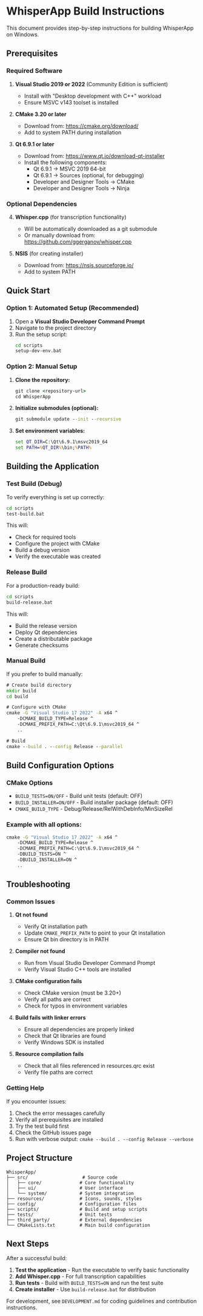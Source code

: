 # WhisperApp Build Instructions

This document provides step-by-step instructions for building WhisperApp on Windows.

## Prerequisites

### Required Software

1. **Visual Studio 2019 or 2022** (Community Edition is sufficient)
   - Install with "Desktop development with C++" workload
   - Ensure MSVC v143 toolset is installed

2. **CMake 3.20 or later**
   - Download from: https://cmake.org/download/
   - Add to system PATH during installation

3. **Qt 6.9.1 or later**
   - Download from: https://www.qt.io/download-qt-installer
   - Install the following components:
     - Qt 6.9.1 → MSVC 2019 64-bit
     - Qt 6.9.1 → Sources (optional, for debugging)
     - Developer and Designer Tools → CMake
     - Developer and Designer Tools → Ninja

### Optional Dependencies

4. **Whisper.cpp** (for transcription functionality)
   - Will be automatically downloaded as a git submodule
   - Or manually download from: https://github.com/ggerganov/whisper.cpp

5. **NSIS** (for creating installer)
   - Download from: https://nsis.sourceforge.io/
   - Add to system PATH

## Quick Start

### Option 1: Automated Setup (Recommended)

1. Open a **Visual Studio Developer Command Prompt**
2. Navigate to the project directory
3. Run the setup script:
   ```cmd
   cd scripts
   setup-dev-env.bat
   ```

### Option 2: Manual Setup

1. **Clone the repository:**
   ```cmd
   git clone <repository-url>
   cd WhisperApp
   ```

2. **Initialize submodules (optional):**
   ```cmd
   git submodule update --init --recursive
   ```

3. **Set environment variables:**
   ```cmd
   set QT_DIR=C:\Qt\6.9.1\msvc2019_64
   set PATH=%QT_DIR%\bin;%PATH%
   ```

## Building the Application

### Test Build (Debug)

To verify everything is set up correctly:

```cmd
cd scripts
test-build.bat
```

This will:
- Check for required tools
- Configure the project with CMake
- Build a debug version
- Verify the executable was created

### Release Build

For a production-ready build:

```cmd
cd scripts
build-release.bat
```

This will:
- Build the release version
- Deploy Qt dependencies
- Create a distributable package
- Generate checksums

### Manual Build

If you prefer to build manually:

```cmd
# Create build directory
mkdir build
cd build

# Configure with CMake
cmake -G "Visual Studio 17 2022" -A x64 ^
    -DCMAKE_BUILD_TYPE=Release ^
    -DCMAKE_PREFIX_PATH=C:\Qt\6.9.1\msvc2019_64 ^
    ..

# Build
cmake --build . --config Release --parallel
```

## Build Configuration Options

### CMake Options

- `BUILD_TESTS=ON/OFF` - Build unit tests (default: OFF)
- `BUILD_INSTALLER=ON/OFF` - Build installer package (default: OFF)
- `CMAKE_BUILD_TYPE` - Debug/Release/RelWithDebInfo/MinSizeRel

### Example with all options:

```cmd
cmake -G "Visual Studio 17 2022" -A x64 ^
    -DCMAKE_BUILD_TYPE=Release ^
    -DCMAKE_PREFIX_PATH=C:\Qt\6.9.1\msvc2019_64 ^
    -DBUILD_TESTS=ON ^
    -DBUILD_INSTALLER=ON ^
    ..
```

## Troubleshooting

### Common Issues

1. **Qt not found**
   - Verify Qt installation path
   - Update `CMAKE_PREFIX_PATH` to point to your Qt installation
   - Ensure Qt bin directory is in PATH

2. **Compiler not found**
   - Run from Visual Studio Developer Command Prompt
   - Verify Visual Studio C++ tools are installed

3. **CMake configuration fails**
   - Check CMake version (must be 3.20+)
   - Verify all paths are correct
   - Check for typos in environment variables

4. **Build fails with linker errors**
   - Ensure all dependencies are properly linked
   - Check that Qt libraries are found
   - Verify Windows SDK is installed

5. **Resource compilation fails**
   - Check that all files referenced in resources.qrc exist
   - Verify file paths are correct

### Getting Help

If you encounter issues:

1. Check the error messages carefully
2. Verify all prerequisites are installed
3. Try the test build first
4. Check the GitHub issues page
5. Run with verbose output: `cmake --build . --config Release --verbose`

## Project Structure

```tree
WhisperApp/
├── src/                    # Source code
│   ├── core/              # Core functionality
│   ├── ui/                # User interface
│   └── system/            # System integration
├── resources/             # Icons, sounds, styles
├── config/                # Configuration files
├── scripts/               # Build and setup scripts
├── tests/                 # Unit tests
├── third_party/           # External dependencies
└── CMakeLists.txt         # Main build configuration
```

## Next Steps

After a successful build:

1. **Test the application** - Run the executable to verify basic functionality
2. **Add Whisper.cpp** - For full transcription capabilities
3. **Run tests** - Build with `BUILD_TESTS=ON` and run the test suite
4. **Create installer** - Use `build-release.bat` for distribution

For development, see `DEVELOPMENT.md` for coding guidelines and contribution instructions.
